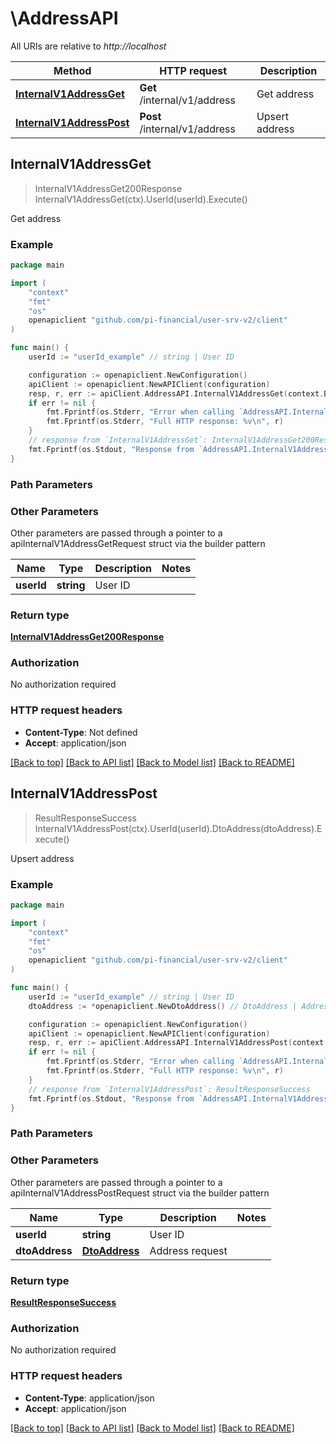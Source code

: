 # \AddressAPI

All URIs are relative to *http://localhost*

Method | HTTP request | Description
------------- | ------------- | -------------
[**InternalV1AddressGet**](AddressAPI.md#InternalV1AddressGet) | **Get** /internal/v1/address | Get address
[**InternalV1AddressPost**](AddressAPI.md#InternalV1AddressPost) | **Post** /internal/v1/address | Upsert address



## InternalV1AddressGet

> InternalV1AddressGet200Response InternalV1AddressGet(ctx).UserId(userId).Execute()

Get address



### Example

```go
package main

import (
	"context"
	"fmt"
	"os"
	openapiclient "github.com/pi-financial/user-srv-v2/client"
)

func main() {
	userId := "userId_example" // string | User ID

	configuration := openapiclient.NewConfiguration()
	apiClient := openapiclient.NewAPIClient(configuration)
	resp, r, err := apiClient.AddressAPI.InternalV1AddressGet(context.Background()).UserId(userId).Execute()
	if err != nil {
		fmt.Fprintf(os.Stderr, "Error when calling `AddressAPI.InternalV1AddressGet``: %v\n", err)
		fmt.Fprintf(os.Stderr, "Full HTTP response: %v\n", r)
	}
	// response from `InternalV1AddressGet`: InternalV1AddressGet200Response
	fmt.Fprintf(os.Stdout, "Response from `AddressAPI.InternalV1AddressGet`: %v\n", resp)
}
```

### Path Parameters



### Other Parameters

Other parameters are passed through a pointer to a apiInternalV1AddressGetRequest struct via the builder pattern


Name | Type | Description  | Notes
------------- | ------------- | ------------- | -------------
 **userId** | **string** | User ID |

### Return type

[**InternalV1AddressGet200Response**](InternalV1AddressGet200Response.md)

### Authorization

No authorization required

### HTTP request headers

- **Content-Type**: Not defined
- **Accept**: application/json

[[Back to top]](#) [[Back to API list]](../README.md#documentation-for-api-endpoints)
[[Back to Model list]](../README.md#documentation-for-models)
[[Back to README]](../README.md)


## InternalV1AddressPost

> ResultResponseSuccess InternalV1AddressPost(ctx).UserId(userId).DtoAddress(dtoAddress).Execute()

Upsert address



### Example

```go
package main

import (
	"context"
	"fmt"
	"os"
	openapiclient "github.com/pi-financial/user-srv-v2/client"
)

func main() {
	userId := "userId_example" // string | User ID
	dtoAddress := *openapiclient.NewDtoAddress() // DtoAddress | Address request

	configuration := openapiclient.NewConfiguration()
	apiClient := openapiclient.NewAPIClient(configuration)
	resp, r, err := apiClient.AddressAPI.InternalV1AddressPost(context.Background()).UserId(userId).DtoAddress(dtoAddress).Execute()
	if err != nil {
		fmt.Fprintf(os.Stderr, "Error when calling `AddressAPI.InternalV1AddressPost``: %v\n", err)
		fmt.Fprintf(os.Stderr, "Full HTTP response: %v\n", r)
	}
	// response from `InternalV1AddressPost`: ResultResponseSuccess
	fmt.Fprintf(os.Stdout, "Response from `AddressAPI.InternalV1AddressPost`: %v\n", resp)
}
```

### Path Parameters



### Other Parameters

Other parameters are passed through a pointer to a apiInternalV1AddressPostRequest struct via the builder pattern


Name | Type | Description  | Notes
------------- | ------------- | ------------- | -------------
 **userId** | **string** | User ID |
 **dtoAddress** | [**DtoAddress**](DtoAddress.md) | Address request |

### Return type

[**ResultResponseSuccess**](ResultResponseSuccess.md)

### Authorization

No authorization required

### HTTP request headers

- **Content-Type**: application/json
- **Accept**: application/json

[[Back to top]](#) [[Back to API list]](../README.md#documentation-for-api-endpoints)
[[Back to Model list]](../README.md#documentation-for-models)
[[Back to README]](../README.md)

